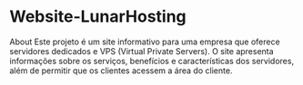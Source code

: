 # Website-LunarHosting
About Este projeto é um site informativo para uma empresa que oferece servidores dedicados e VPS (Virtual Private Servers). O site apresenta informações sobre os serviços, benefícios e características dos servidores, além de permitir que os clientes acessem a área do cliente.
